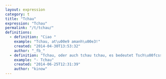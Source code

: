 ```yaml
---
layout: expression
category: t
title: "Tchau"
expression: "Tchau"
permalink: "/t/tchau/"
definitions:
  - definition: "Ciao "
    example: "Tchau, at\u00e9 amanh\u00e3!"
    created: "2014-04-30T13:53:32"
    author: "_fb_"
  - definition: "Tchau, oder auch tchau tchau, es bedeutet Tsch\u00fcss. "
    example: "- Tchau"
    created: "2014-06-25T12:31:39"
    author: "kinow"
---
```

